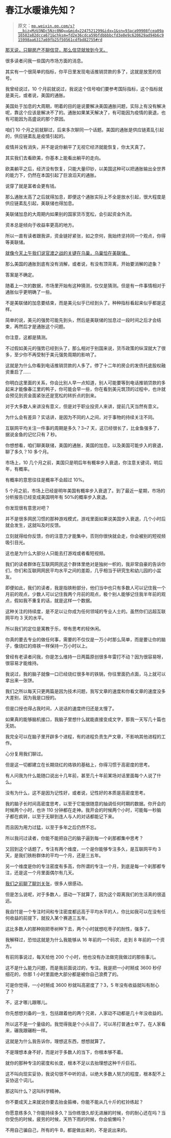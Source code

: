 # 春江水暖谁先知？

> 原文：[`mp.weixin.qq.com/s?__biz=MzU3NDc5Nzc0NQ==&mid=2247521299&idx=1&sn=93aca99908fcea09a16582a82dcca671&chksm=fd2e36cdca59bfdbbbbcfd3e0e9c620629ad94b6c915998aa6317a69fb25f50561cdfbd82755#rd`](http://mp.weixin.qq.com/s?__biz=MzU3NDc5Nzc0NQ==&mid=2247521299&idx=1&sn=93aca99908fcea09a16582a82dcca671&chksm=fd2e36cdca59bfdbbbbcfd3e0e9c620629ad94b6c915998aa6317a69fb25f50561cdfbd82755#rd)

[那天说，只聊房产不聊信贷，那么信贷就放到今天。](http://mp.weixin.qq.com/s?__biz=MzU0MjYwNDU2Mw==&mid=2247508760&idx=1&sn=3a2543e749e87ec51c18a12df9da07ca&chksm=fb1acf64cc6d4672a75a437ef5feed9727e9de4a62c8f01f6a1477ca08a7204078e7fcb5dcb1&scene=21#wechat_redirect)

很多读者问我一些国内市场方面的消息。 

其实有一个很简单的指标，你平日里发现电话推销贷款的多了，这就是放宽的信号。 

我曾经说过，10 个月前就说过，我说这个信号咱们要参考国际指标，这个指标就是美元，或者说，美国的通胀。 

美国处于加息的大周期，明着的目的是说要解决美国通胀问题，实际上有没有解决呢，靠这个应该是解决不了的。通胀如果某天解决了，有可能因为疫情的衰退，也有可能因为高盛说的那个原因。 

咱们 10 个月之前就聊过，后来多次聊同一个话题。美国的通胀是供应链紊乱引起的，供应链紊乱是疫情引起的。

疫情并没有消失，并不是说你躺平了无视它经济就能恢复，你太天真了。 

其实我们去看欧美，你基本上能看出躺平的走向。 

欧美躺平之后，经济没有恢复，只能大量印钞，以美国这种可以把通胀输出全世界的能力下，仍然在本国引起了巨浪滔天的通胀。 

说穿了就是富者会更有钱。 

那么通胀太高了之后就得加息，即便这个通胀实际上不全是放水引起，很大程度是供应链紊乱引起，美联储也得加息。

美联储加息的大周期内如果别的国家货币宽松，会引起资金外流。

资本总是倾向于收益率更高的地方。 

所以一直有读者跟我讲，资金链好紧张，如之奈何，我始终坚持同一个观点，你得等美联储。 

[就像今天上午我们说官渡之战的关键在乌巢，乌巢恰在美联储。](http://mp.weixin.qq.com/s?__biz=MzU0MjYwNDU2Mw==&mid=2247508880&idx=2&sn=d88ddf473130c373bffda5f008b47927&chksm=fb1acfeccc6d46fa6da02881082151318c146f7054165a278865c053b80b9494c462447c6c99&scene=21#wechat_redirect)

那么美国的通胀到底有没有消解，或者说，有没有顶背离，开始要消解的迹象？ 

答案是不确定。

随着上一次的数据，市场里开始有这种猜测，仅仅是猜测。但是有一件事情相对于通胀似乎更明确了一些。 

不是美联储的加息要结束，而是美元似乎已经到头了。种种指标看起来似乎都是这样。

简单的说，美元的强势可能先到头，然后是美联储的加息过一段时间之后才会结束，再然后才是通胀这个问题。 

你注意，这都是猜测。 

不过假如美元的强势已经到头了，那么相对于别国来说，货币政策的纵深就大了很多，至少你不再受制于美元强势周期的影响了。 

这就是为什么你看到电话推销贷款的人多了。停了十二年的房企的发债托底股权融资重启了...... 

你明白这里面的关系，你会比别人早一点知道，别人可能要等到电话推销贷款的多起来才能像春江里的鸭子，你可能会早一些，你在看到美元筑顶的过程中，也许就会预见到资金面紧张还是宽松的转折点的到来。 

对于大多数人来讲没有意义，但是对于职业投资人来讲，提前几天当然有意义。 

为什么会有差异？实话讲，是因为不同的人之间，对于事物的持续关注不同。 

互联网平均关注一件事的周期是多久？3~7 天，这已经很长了，比金鱼强多了，据说金鱼的记忆只有 7 秒。 

你想想看，咱们聊美联储，美国的通胀，美国的加息，以及美国可能步入的衰退，聊了多久？10 多个月。 

市场上，10 几个月之前，美国只是明后年有概率步入衰退，你注意关键词，明后年，有概率。 

有概率的意思往往是概率不会超过 10%。

5 个月之前，市场上已经是明年美国有概率步入衰退了。到了最近一星期，市场的分析报告已经变成美国明年有 50%的概率步入衰退。 

你发现很有意思对吧？ 

并不是很多网民习惯的那种游戏模式，游戏里面如果说美国步入衰退，几个小时后就会发生，这就叫及时反馈。 

立刻就得给你反馈，你的注意力才能集中，否则你很快就会走，你会被别的短视频吸引目光。 

这也是为什么大部分人只能去打游戏或者看短视频。 

我们的读者群体在互联网网民这个群体里绝对是独树一帜的，我非常自豪的告诉你们，你们和互联网网民平均水平之间的差距，几乎相当于研究生和幼儿园的小盆友。 

即便如此，我们的读者，我是指铁粉部分，他们当中也只有多数人可以记住我一个月前的观点，少数人可以记住我两个月前的观点，极个别人能够记住我半年前的观点，假如我不重复的话，就是这样一个数据。 

这种关注的持续度，是不足以让你成为任何领域的专业人士的。虽然你们远超互联网平均 3 天的水平。

所以我们的定位是寓教于乐，带有思考的轻休闲。 

你真的要去专业的做任何事，需要的不仅仅是一万小时那么简单，而是要让你的脑子，像烧红的烙铁一样保持一万小时以上。 

曾经有老读者问我，你是怎么维持一日两篇原创很多年雷打不动？因为很容易呀，很容易才能维持。 

我说过，我的脑子就像一口已经烧红很多年的铁锅，你往里面扔点面，马上就可以拿出来一张饼。 

我们之所以每天只更两篇是因为技术问题，我写文章的速度和你看文章的速度没多大差别，因为我是口授的。 

但是口授也得占我时间，人说话的速度终归还是太慢了。

如果真的能够脑机接口，我脑子里想什么就能直接变成文字，那我一天写几十篇也无妨。 

我完全可以在脑子里开辟多个进程，有的进程负责生产文章，不影响其他进程的工作。 

心分复用我们聊过。 

但是这一切都建立在长期烧红的烙铁的基础上，你得习惯于高密度的思考。 

有人问我为什么能随口说出十几年前，甚至几十年前某场对话里面每个人说了什么。

没有为什么，这不是因为记性好，或者说，记性好的本质是高密度思考。 

我的脑子长时间高密度思考，以至于它能很随意的抽调任何时期的数据。你开会的时候两个小时，也许 110 分钟都在走神。我开会的时候两个小时，可能每一秒脑子都在疯转，以至于无聊到连人与人的对话都能记下来。

而且因为用力过猛，以至于多年之后仍然不忘。 

所以我问过读者，你能不能把自己的脑子逼到每一个刹那都集中思考？ 

又回到这个话题了，专注有两个维度，一个是你能够专注多久，是互联网平均 3 天，是我们铁粉群体的平均一个月，还是三五年。

另一个维度是你的专注密度有多高，你所谓的专注一个月，到底是每一个刹那都专注，还是这一个月里面偶尔有几天。 

[我们之前聊了聊刘关张](http://mp.weixin.qq.com/s?__biz=MzU0MjYwNDU2Mw==&mid=2247508748&idx=1&sn=b38c02500670f5e669b78745a86286bc&chksm=fb1acf70cc6d46661b86fc854695abff0b52f09fd73c979955fef6de7466920d8208a905914c&scene=21#wechat_redirect)，很多人很感动。 

但是怎么说呢，对于多数人，感动一下就算了，因为这个距离我们的生活真的很遥远。 

我自忖是一个专注时间和专注密度都远高于平均水平的人，你比如我可以在没有任何收益的前提下，就投入某个赛道三五年。 

这比多数人的那种刚把枣树种下去，两个小时就想吃枣子的耐性，强多了。 

我解释过，恐怕这就是为什么我能够从 16 年前的一个码农，走到 8 年前的一个资方。 

有前同事说过，每天给他 200 个小时，他也没有办法做完我做过的那些事儿。 

这不是什么能力问题，而是我前面说过的，专注。我是把一小时掰成 3600 秒仔细花的，你那 1 小时里面绝大部分都是被你自己浪费了的。

可是你觉得，一小时掰成 3600 秒就叫高密度了？3，5 年没有收益就叫有耐心了？ 

不，这才哪儿跟哪儿。

你先想想刘备的一生，包括跟着他的两个兄弟，人家动不动都是几十年没收益的。 

所以这不是一个量级的。我觉得我是个小头目了，可以吊打普通士卒了。在人家看来，碾我跟碾粉一样。 

这就是为什么我告诉你，理想这东西，想想就算了。 

不是理想本身不好，而是对于多数人的当下，你根本够不着。 

就你的那种专注的密度和长度，根本不足以去抬理想这种千斤巨石。 

这不叫向现实妥协，我说句很不中听的话，以绝大多数人努力的程度，根本配不上妥协这个词儿。

那这叫什么？这叫科学精神。 

你不要成天上来就说你要去抬金箍棒，你能不能从几十斤的杠铃练起？ 

你愿意练多久？你能持续多久？当你练很久却无进展的时候，你的耐心还在吗？当你受伤的时候，疲劳的时候，天热下雨的时候，你会偷懒吗？ 

不用自己骗自己，所有的牛 B，都是做出来的，不是说出来的。